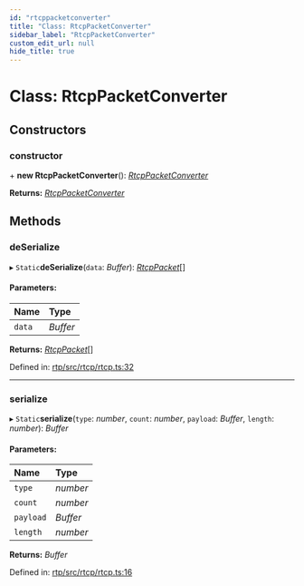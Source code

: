 ```yaml
---
id: "rtcppacketconverter"
title: "Class: RtcpPacketConverter"
sidebar_label: "RtcpPacketConverter"
custom_edit_url: null
hide_title: true
---
```


# Class: RtcpPacketConverter

## Constructors

### constructor

\+ **new RtcpPacketConverter**(): [*RtcpPacketConverter*](rtcppacketconverter.md)

**Returns:** [*RtcpPacketConverter*](rtcppacketconverter.md)

## Methods

### deSerialize

▸ `Static`**deSerialize**(`data`: *Buffer*): [*RtcpPacket*](../modules.md#rtcppacket)[]

#### Parameters:

Name | Type |
:------ | :------ |
`data` | *Buffer* |

**Returns:** [*RtcpPacket*](../modules.md#rtcppacket)[]

Defined in: [rtp/src/rtcp/rtcp.ts:32](https://github.com/shinyoshiaki/werift-webrtc/blob/ea933e6/packages/rtp/src/rtcp/rtcp.ts#L32)

___

### serialize

▸ `Static`**serialize**(`type`: *number*, `count`: *number*, `payload`: *Buffer*, `length`: *number*): *Buffer*

#### Parameters:

Name | Type |
:------ | :------ |
`type` | *number* |
`count` | *number* |
`payload` | *Buffer* |
`length` | *number* |

**Returns:** *Buffer*

Defined in: [rtp/src/rtcp/rtcp.ts:16](https://github.com/shinyoshiaki/werift-webrtc/blob/ea933e6/packages/rtp/src/rtcp/rtcp.ts#L16)

